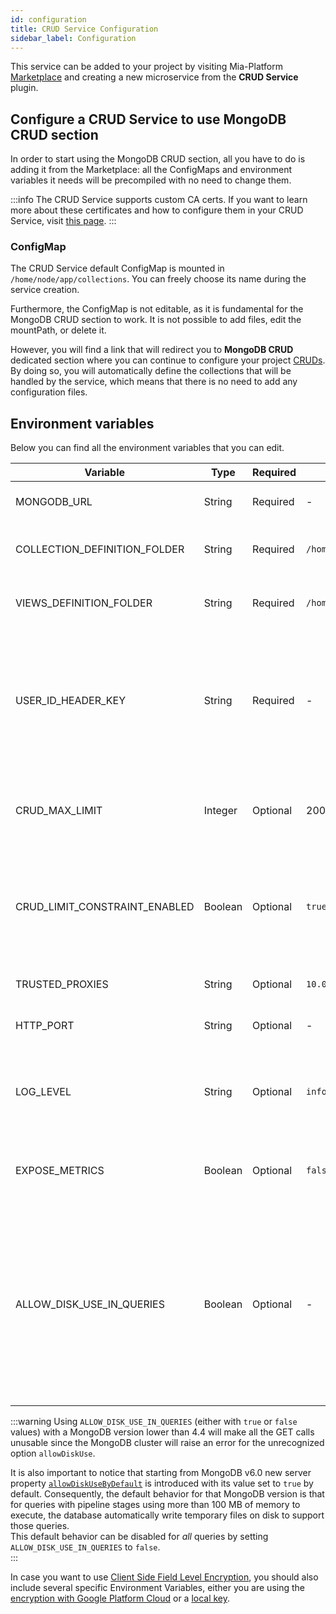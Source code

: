 ```yaml
---
id: configuration
title: CRUD Service Configuration
sidebar_label: Configuration
---
```

This service can be added to your project by visiting Mia-Platform [Marketplace](../../marketplace/overview_marketplace.md) and creating a new microservice from the **CRUD Service** plugin.

## Configure a CRUD Service to use MongoDB CRUD section

In order to start using the MongoDB CRUD section, all you have to do is adding it from the Marketplace: all the ConfigMaps and environment variables it needs will be precompiled with no need to change them.

:::info
The CRUD Service supports custom CA certs. If you want to learn more about these certificates and how to configure them in your CRUD Service, visit [this page](../../development_suite/api-console/api-design/services#provide-a-ca-certificate-to-a-custom-service).
:::

### ConfigMap

The CRUD Service default ConfigMap is mounted in `/home/node/app/collections`. You can freely choose its name during the service creation.

Furthermore, the ConfigMap is not editable, as it is fundamental for the MongoDB CRUD section to work. It is not possible to add files, edit the mountPath, or delete it.

However, you will find a link that will redirect you to **MongoDB CRUD** dedicated section where you can continue to configure your project [CRUDs](../../development_suite/api-console/api-design/crud_advanced.md). By doing so, you will automatically define the collections that will be handled by the service, which means that there is no need to add any configuration files.

## Environment variables

Below you can find all the environment variables that you can edit.

| Variable                      | Type    | Required | Default value                             | Description                                                                                                                                                                    |
|-------------------------------|---------|----------|-------------------------------------------|--------------------------------------------------------------------------------------------------------------------------------------------------------------------------------|
| MONGODB_URL                   | String  | Required | -                                         | The MongoDB connection string.                                                                                                                                                 |
| COLLECTION_DEFINITION_FOLDER  | String  | Required | `/home/node/app/collections`              | The path to the folder where all collections are defined.                                                                                                                      |
| VIEWS_DEFINITION_FOLDER       | String  | Required | `/home/node/app/collections`              | The path to the folder where all views are defined.                                                                                                                            |
| USER_ID_HEADER_KEY            | String  | Required | -                                         | Header key used to know which user makes the request. User id is useful to add `creatorId` and `updaterId` field in collection document.                                       |
| CRUD_MAX_LIMIT                | Integer | Optional | 200                                       | Configures the maximum limit of objects returned by a MongoDB query.                                                                                                           |
| CRUD_LIMIT_CONSTRAINT_ENABLED | Boolean | Optional | `true`                                    | Enables the query limit constraint feature. If set to `false`, the `CRUD_MAX_LIMIT` environment variable won't be used.                                                        |
| TRUSTED_PROXIES               | String  | Optional | `10.0.0.0/8,172.16.0.0/12,192.168.0.0/16` | Contains the trusted proxies values.                                                                                                                                           |
| HTTP_PORT                     | String  | Optional | -                                         | The port exposed by the service.                                                                                                                                               |
| LOG_LEVEL                     | String  | Optional | `info`                                    | Level of the log. It can be one of the following: `trace`, `debug`, `info`, `warn`, `error`, `fatal`.                                                                          |
| EXPOSE_METRICS                | Boolean | Optional | `false`                                   | Specifies if Prometheus metrics should be exposed or not.                                                                                                                      |
| ALLOW_DISK_USE_IN_QUERIES     | Boolean | Optional | -                                         | Sets the `allowDiskUse` option in the MongoDB queries. It is useful when working with MongoDB Views requiring heavy aggregations (added in v6.0.2, works with MongoDB >= 4.4). |

:::warning
Using `ALLOW_DISK_USE_IN_QUERIES` (either with `true` or `false` values) with a MongoDB version lower than 4.4 will make all the GET calls unusable since the MongoDB cluster will raise an error for the unrecognized option `allowDiskUse`.

It is also important to notice that starting from MongoDB v6.0 new server property [`allowDiskUseByDefault`](https://www.mongodb.com/docs/manual/reference/parameters/#mongodb-parameter-param.allowDiskUseByDefault)
is introduced with its value set to `true` by default. Consequently, the default behavior for that MongoDB version
is that for queries with pipeline stages using more than 100 MB of memory to execute, the database automatically
write temporary files on disk to support those queries.  
This default behavior can be disabled for _all_ queries by setting `ALLOW_DISK_USE_IN_QUERIES` to `false`.  
:::

In case you want to use [Client Side Field Level Encryption](https://docs.mongodb.com/manual/core/security-client-side-encryption/),
you should also include several specific Environment Variables, either you are using the [encryption with Google Platform Cloud](./encryption_configuration.md#configure-csfle-with-the-google-cloud-platform-gcp)
or a [local key](./encryption_configuration.md#configure-csfle-with-local-key).
